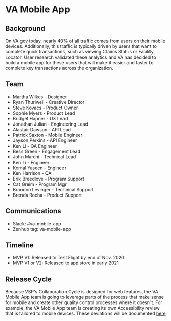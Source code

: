 # VA Mobile App

## Background
On VA.gov today, nearly 40% of all traffic comes from users on their mobile devices. Additionally, this traffic is typically driven by users that want to complete quick transactions, such as viewing Claims Status or Facility Locator. User research validated these analytics and VA has decided to build a mobile app for these users that will make it easier and faster to complete key transactions across the organization. 

## Team
- Martha Wilkes - Designer
- Ryan Thurlwell - Creative Director
- Steve Kovacs - Product Owner
- Sophie Myers - Product Lead
- Bridget Hapner - UX Lead
- Jonathan Julian - Engineering Lead
- Alastair Dawson - API Lead
- Patrick Saxton - Mobile Engineer
- Jayson Perkins - API Engineer
- Ken Li - QA Engineer
- Bess Green - Engagement Lead	
- John Marchi - Technical Lead	
- Ken Li - Engineer	
- Komal Yaseen - Engineer
- Ken Harrison - QA
- Erik Breedlove - Program Support	
- Cat Greim - Program Mgr
- Brandon Levinger - Technical Support	
- Brenda Rocha - Product Support

## Communications
- Slack: #va-mobile-app
- Zenhub tag: va-mobile-app

## Timeline
- MVP V1: Released to Test Flight by end of Nov. 2020
- MVP V1 or V2: Released to app store in early 2021

## Release Cycle
Because VSP's Collaboration Cycle is designed for web features, the VA Mobile App team is going to leverage parts of the process that make sense for mobile and create other quality control processes where it doesn't. For example, the VA Mobile App team is creating its own Accessibility review that is tailored to mobile devices. These deviations will be documented [here](https://github.com/department-of-veterans-affairs/va.gov-team/blob/master/products/va-mobile-app/mobile-collaboration%20cycle.md) 
